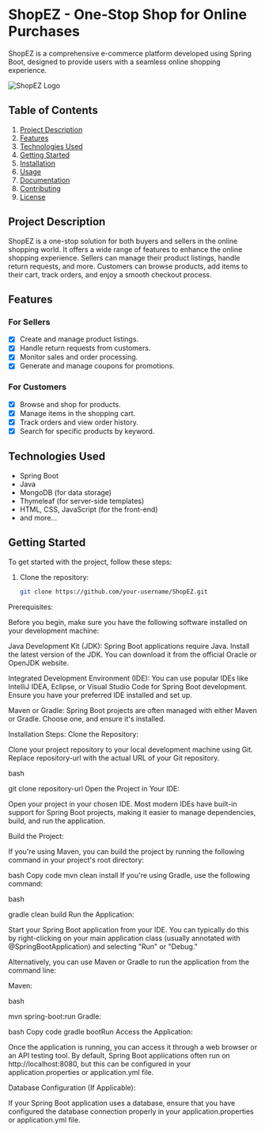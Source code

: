 # ShopEZ - One-Stop Shop for Online Purchases

ShopEZ is a comprehensive e-commerce platform developed using Spring Boot, designed to provide users with a seamless online shopping experience.

![ShopEZ Logo](link-to-your-logo-image.png)

## Table of Contents

1. [Project Description](#project-description)
2. [Features](#features)
3. [Technologies Used](#technologies-used)
4. [Getting Started](#getting-started)
5. [Installation](#installation)
6. [Usage](#usage)
7. [Documentation](#documentation)
8. [Contributing](#contributing)
9. [License](#license)

## Project Description

ShopEZ is a one-stop solution for both buyers and sellers in the online shopping world. It offers a wide range of features to enhance the online shopping experience. Sellers can manage their product listings, handle return requests, and more. Customers can browse products, add items to their cart, track orders, and enjoy a smooth checkout process.

## Features

### For Sellers

- [x] Create and manage product listings.
- [x] Handle return requests from customers.
- [x] Monitor sales and order processing.
- [x] Generate and manage coupons for promotions.

### For Customers

- [x] Browse and shop for products.
- [x] Manage items in the shopping cart.
- [x] Track orders and view order history.
- [x] Search for specific products by keyword.

## Technologies Used

- Spring Boot
- Java
- MongoDB (for data storage)
- Thymeleaf (for server-side templates)
- HTML, CSS, JavaScript (for the front-end)
- and more...

## Getting Started

To get started with the project, follow these steps:

1. Clone the repository:

   ```bash
   git clone https://github.com/your-username/ShopEZ.git

Prerequisites:

Before you begin, make sure you have the following software installed on your development machine:

Java Development Kit (JDK): Spring Boot applications require Java. Install the latest version of the JDK. You can download it from the official Oracle or OpenJDK website.

Integrated Development Environment (IDE): You can use popular IDEs like IntelliJ IDEA, Eclipse, or Visual Studio Code for Spring Boot development. Ensure you have your preferred IDE installed and set up.

Maven or Gradle: Spring Boot projects are often managed with either Maven or Gradle. Choose one, and ensure it's installed.

Installation Steps:
Clone the Repository:

Clone your project repository to your local development machine using Git. Replace repository-url with the actual URL of your Git repository.

bash

git clone repository-url
Open the Project in Your IDE:

Open your project in your chosen IDE. Most modern IDEs have built-in support for Spring Boot projects, making it easier to manage dependencies, build, and run the application.

Build the Project:

If you're using Maven, you can build the project by running the following command in your project's root directory:

bash
Copy code
mvn clean install
If you're using Gradle, use the following command:

bash

gradle clean build
Run the Application:

Start your Spring Boot application from your IDE. You can typically do this by right-clicking on your main application class (usually annotated with @SpringBootApplication) and selecting "Run" or "Debug."

Alternatively, you can use Maven or Gradle to run the application from the command line:

Maven:

bash

mvn spring-boot:run
Gradle:

bash
Copy code
gradle bootRun
Access the Application:

Once the application is running, you can access it through a web browser or an API testing tool. By default, Spring Boot applications often run on http://localhost:8080, but this can be configured in your application.properties or application.yml file.

Database Configuration (If Applicable):

If your Spring Boot application uses a database, ensure that you have configured the database connection properly in your application.properties or application.yml file.
